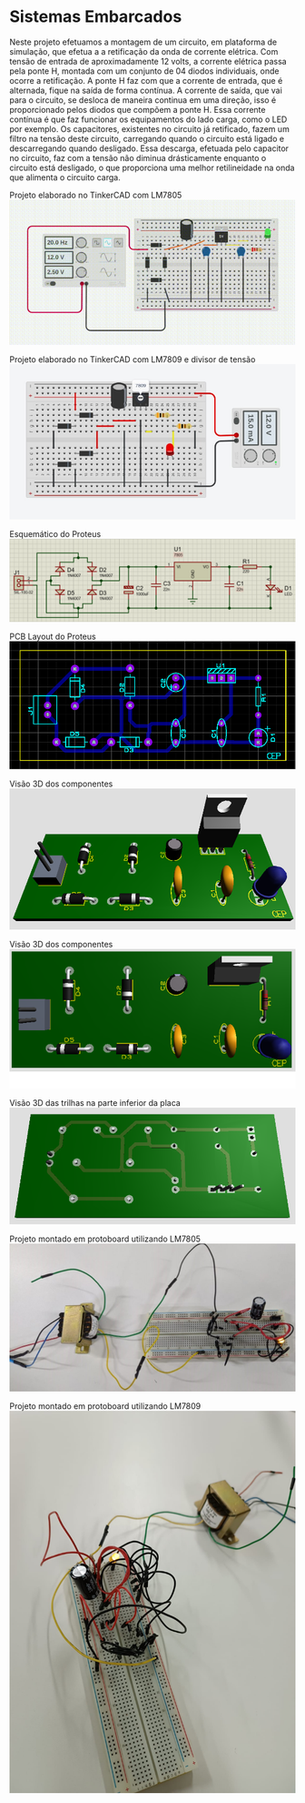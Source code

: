 # Sistemas Embarcados

Neste projeto efetuamos a montagem de um circuito, em plataforma de simulação, que efetua a a retificação da onda de corrente elétrica.
Com tensão de entrada de aproximadamente 12 volts, a corrente elétrica passa pela ponte H, montada com um conjunto de 04 diodos individuais, onde ocorre a retificação.
A ponte H faz com que a corrente de entrada, que é alternada, fique na saída de forma contínua.
A corrente de saída, que vai para o circuito, se desloca de maneira continua em uma direção, isso é proporcionado pelos diodos que compõem a ponte H.
Essa corrente contínua é que faz funcionar os equipamentos do lado carga, como o LED por exemplo.
Os capacitores, existentes no circuito já retificado, fazem um filtro na tensão deste circuito, carregando quando o circuito está ligado e descarregando quando desligado. Essa descarga, efetuada pelo capacitor no circuito, faz com a tensão não diminua drásticamente enquanto o circuito está desligado, o que proporciona uma melhor retilineidade na onda que alimenta o circuito carga.

Projeto elaborado no TinkerCAD com LM7805  
![TinkerCAD](https://github.com/Mecanight/Sistemas_Embarcados/blob/main/assets/img/tinkerCad.gif)

Projeto elaborado no TinkerCAD com LM7809 e divisor de tensão  
![TinkerCAD_7809](https://github.com/Mecanight/Sistemas_Embarcados/blob/main/assets/img/tinkerCad_7809.jpeg)

Esquemático do Proteus  
![Schematic](https://github.com/Mecanight/Sistemas_Embarcados/blob/main/assets/img/schematic.png)

PCB Layout do Proteus  
![PCB](https://github.com/Mecanight/Sistemas_Embarcados/blob/main/assets/img/pcb.png)

Visão 3D dos componentes  
![3D-1](https://github.com/Mecanight/Sistemas_Embarcados/blob/main/assets/img/3d-1.png)

Visão 3D dos componentes  
![3D-2](https://github.com/Mecanight/Sistemas_Embarcados/blob/main/assets/img/3d-2.png)

Visão 3D das trilhas na parte inferior da placa  
![3D-3](https://github.com/Mecanight/Sistemas_Embarcados/blob/main/assets/img/3d-3.png)

Projeto montado em protoboard utilizando LM7805   
![Montagem_Protoboard](https://github.com/Mecanight/Sistemas_Embarcados/blob/main/assets/img/protoboard.jfif)

Projeto montado em protoboard utilizando LM7809   
![Montagem_Protoboard](https://github.com/Mecanight/Sistemas_Embarcados/blob/main/assets/img/protoboard_7809.jpeg)
